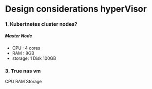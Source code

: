# Design considerations hyperVisor

### 1. Kubertnetes cluster nodes?
##### Master Node
- CPU : 4 cores
- RAM : 8GB
- storage: 1 Disk 100GB


### 3. True nas vm
CPU
RAM
Storage
